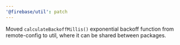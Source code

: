 ```yaml
---
'@firebase/util': patch
---
```


Moved `calculateBackoffMillis()` exponential backoff function from remote-config to util,
where it can be shared between packages.
